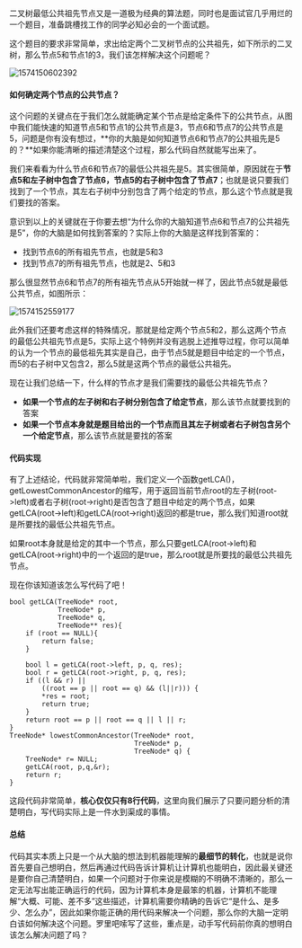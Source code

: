 二叉树最低公共祖先节点又是一道极为经典的算法题，同时也是面试官几乎用烂的一个题目，准备跳槽找工作的同学必知必会的一个面试题。

这个题目的要求非常简单，求出给定两个二叉树节点的公共祖先，如下所示的二叉树，那么节点5和节点1的3，我们该怎样解决这个问题呢？

![1574150602392](../../md/图片/640-1575465458839.webp)





#### 如何确定两个节点的公共节点？

这个问题的关键点在于我们怎么就能确定某个节点是给定条件下的公共节点，从图中我们能快速的知道节点5和节点1的公共节点是3，节点6和节点7的公共节点是5，问题是你有没有想过，**你的大脑是如何知道节点6和节点7的公共祖先是5的？**如果你能清晰的描述清楚这个过程，那么代码自然就能写出来了。

我们来看看为什么节点6和节点7的最低公共祖先是5。其实很简单，原因就在于**节点5和左子树中包含了节点6，节点5的右子树中包含了节点7**；也就是说只要我们找到了一个节点，其左右子树中分别包含了两个给定的节点，那么这个节点就是我们要找的答案。

意识到以上的关键就在于你要去想“为什么你的大脑知道节点6和节点7的公共祖先是5”，你的大脑是如何找到答案的？实际上你的大脑是这样找到答案的：

* 找到节点6的所有祖先节点，也就是5和3
* 找到节点7的所有祖先节点，也就是2、5和3

那么很显然节点6和节点7的所有祖先节点从5开始就一样了，因此节点5就是最低公共节点，如图所示：

![1574152559177](../../md/图片/640-1575465471789.webp)



此外我们还要考虑这样的特殊情况，那就是给定两个节点5和2，那么这两个节点的最低公共祖先节点是5，实际上这个特例并没有逃脱上述推导过程，你可以简单的认为一个节点的最低祖先其实是自己，由于节点5就是题目中给定的一个节点，而5的右子树中又包含2，那么5就是这两个节点的最低公共祖先。

现在让我们总结一下，什么样的节点才是我们需要找的最低公共祖先节点？

* **如果一个节点的左子树和右子树分别包含了给定节点**，那么该节点就要找到的答案
* **如果一个节点本身就是题目给出的一个节点而且其左子树或者右子树包含另个一个给定节点**，那么该节点就是要找的答案



#### 代码实现

有了上述结论，代码就非常简单啦，我们定义一个函数getLCA()， getLowestCommonAncestor的缩写，用于返回当前节点root的左子树(root->left)或者右子树(root->right)是否包含了题目中给定的两个节点，如果getLCA(root->left)和getLCA(root->right)返回的都是true，那么我们知道root就是所要找的最低公共祖先节点。

如果root本身就是给定的其中一个节点，那么只要getLCA(root->left)和getLCA(root->right)中的一个返回的是true，那么root就是所要找的最低公共祖先节点。

现在你该知道该怎么写代码了吧！

```
bool getLCA(TreeNode* root,
            TreeNode* p,
            TreeNode* q,
            TreeNode** res){
    if (root == NULL){
        return false;
    }

    bool l = getLCA(root->left, p, q, res);
    bool r = getLCA(root->right, p, q, res);
    if ((l && r) || 
        ((root == p || root == q) && (l||r))) {
        *res = root;
        return true;
    }
    return root == p || root == q || l || r;
}
TreeNode* lowestCommonAncestor(TreeNode* root,
                               TreeNode* p,
                               TreeNode* q) {
    TreeNode* r= NULL;
    getLCA(root, p,q,&r);
    return r;
}
```

这段代码非常简单，**核心仅仅只有8行代码**，这里向我们展示了只要问题分析的清楚明白，写代码实际上是一件水到渠成的事情。



#### 总结

代码其实本质上只是一个从大脑的想法到机器能理解的**最细节的转化**，也就是说你首先要自己想明白，然后再通过代码告诉计算机让计算机也能明白，因此最关键还是要你自己清楚明白，如果一个问题对于你来说是模糊的不明确不清晰的，那么一定无法写出能正确运行的代码，因为计算机本身是最笨的机器，计算机不能理解“大概、可能、差不多”这些描述，计算机需要你精确的告诉它“是什么、是多少、怎么办”，因此如果你能正确的用代码来解决一个问题，那么你的大脑一定明白该如何解决这个问题。罗里吧嗦写了这些，重点是，动手写代码前你真的想明白该怎么解决问题了吗？
